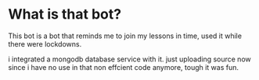 # What is that bot?

This bot is a bot that reminds me to join my lessons in time, used it while there were lockdowns.

i integrated a mongodb database service with it. just uploading source now since i have no use in that non effcient code anymore, tough it was fun.
